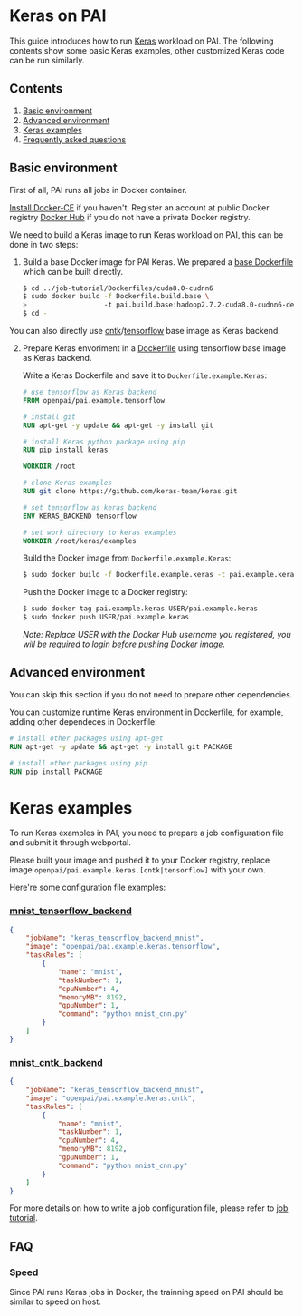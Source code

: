 <!--
  Copyright (c) Microsoft Corporation
  All rights reserved.

  MIT License

  Permission is hereby granted, free of charge, to any person obtaining a copy of this software and associated
  documentation files (the "Software"), to deal in the Software without restriction, including without limitation
  the rights to use, copy, modify, merge, publish, distribute, sublicense, and/or sell copies of the Software, and
  to permit persons to whom the Software is furnished to do so, subject to the following conditions:
  The above copyright notice and this permission notice shall be included in all copies or substantial portions of the Software.

  THE SOFTWARE IS PROVIDED *AS IS*, WITHOUT WARRANTY OF ANY KIND, EXPRESS OR IMPLIED, INCLUDING
  BUT NOT LIMITED TO THE WARRANTIES OF MERCHANTABILITY, FITNESS FOR A PARTICULAR PURPOSE AND
  NONINFRINGEMENT. IN NO EVENT SHALL THE AUTHORS OR COPYRIGHT HOLDERS BE LIABLE FOR ANY CLAIM,
  DAMAGES OR OTHER LIABILITY, WHETHER IN AN ACTION OF CONTRACT, TORT OR OTHERWISE, ARISING FROM,
  OUT OF OR IN CONNECTION WITH THE SOFTWARE OR THE USE OR OTHER DEALINGS IN THE SOFTWARE.
-->


# Keras on PAI

This guide introduces how to run [Keras](http://keras.io/) workload on PAI.
The following contents show some basic Keras examples, other customized Keras code can be run similarly.


## Contents

1. [Basic environment](#basic-environment)
2. [Advanced environment](#advanced-environment)
3. [Keras examples](#keras-examples)
4. [Frequently asked questions](#faq)


## Basic environment

First of all, PAI runs all jobs in Docker container.

[Install Docker-CE](https://docs.docker.com/install/linux/docker-ce/ubuntu/) if you haven't. Register an account at public Docker registry [Docker Hub](https://hub.docker.com/) if you do not have a private Docker registry.

We need to build a Keras image to run Keras workload on PAI, this can be done in two steps:

1. Build a base Docker image for PAI Keras. We prepared a [base Dockerfile](../../job-tutorial/Dockerfiles/cuda8.0-cudnn6/Dockerfile.build.base) which can be built directly.

    ```bash
    $ cd ../job-tutorial/Dockerfiles/cuda8.0-cudnn6
    $ sudo docker build -f Dockerfile.build.base \
    >                   -t pai.build.base:hadoop2.7.2-cuda8.0-cudnn6-devel-ubuntu16.04 .
    $ cd -
    ```

You can also directly use [cntk](../../job-tutorial/Dockerfiles/cuda8.0-cudnn6/Dockerfile.run.cntk)/[tensorflow](../../job-tutorial/Dockerfiles/cuda8.0-cudnn6/Dockerfile.run.tensorflow) base image as Keras backend.

2. Prepare Keras envoriment in a [Dockerfile](./Dockerfile.example.keras.tensorflow_backend) using tensorflow base image as Keras backend.

    Write a Keras Dockerfile and save it to `Dockerfile.example.Keras`:

    ```dockerfile
    # use tensorflow as Keras backend
    FROM openpai/pai.example.tensorflow

    # install git
    RUN apt-get -y update && apt-get -y install git

    # install Keras python package using pip
    RUN pip install keras

    WORKDIR /root
    
    # clone Keras examples
    RUN git clone https://github.com/keras-team/keras.git 

    # set tensorflow as keras backend
    ENV KERAS_BACKEND tensorflow

    # set work directory to keras examples
    WORKDIR /root/keras/examples
    ```

    Build the Docker image from `Dockerfile.example.Keras`:

    ```bash
    $ sudo docker build -f Dockerfile.example.keras -t pai.example.keras .
    ```

    Push the Docker image to a Docker registry:

    ```bash
    $ sudo docker tag pai.example.keras USER/pai.example.keras
    $ sudo docker push USER/pai.example.keras
    ```
    *Note: Replace USER with the Docker Hub username you registered, you will be required to login before pushing Docker image.*


## Advanced environment

You can skip this section if you do not need to prepare other dependencies.

You can customize runtime Keras environment in Dockerfile, for example, adding other dependeces in Dockerfile:

```dockerfile
# install other packages using apt-get
RUN apt-get -y update && apt-get -y install git PACKAGE

# install other packages using pip
RUN pip install PACKAGE
```


# Keras examples

To run Keras examples in PAI, you need to prepare a job configuration file and submit it through webportal.

Please built your image and pushed it to your Docker registry, replace image `openpai/pai.example.keras.[cntk|tensorflow]` with your own.

Here're some configuration file examples:

### [mnist_tensorflow_backend](https://github.com/keras-team/keras/blob/master/examples/mnist_cnn.py)
```json
{
    "jobName": "keras_tensorflow_backend_mnist",
    "image": "openpai/pai.example.keras.tensorflow",
    "taskRoles": [
        {
            "name": "mnist",
            "taskNumber": 1,
            "cpuNumber": 4,
            "memoryMB": 8192,
            "gpuNumber": 1,
            "command": "python mnist_cnn.py"
        }
    ]
}
```

### [mnist_cntk_backend](https://github.com/keras-team/keras/blob/master/examples/mnist_cnn.py)
```json
{
    "jobName": "keras_tensorflow_backend_mnist",
    "image": "openpai/pai.example.keras.cntk",
    "taskRoles": [
        {
            "name": "mnist",
            "taskNumber": 1,
            "cpuNumber": 4,
            "memoryMB": 8192,
            "gpuNumber": 1,
            "command": "python mnist_cnn.py"
        }
    ]
}
```

For more details on how to write a job configuration file, please refer to [job tutorial](../../job-tutorial/README.md#json-config-file-for-job-submission).


## FAQ

### Speed

Since PAI runs Keras jobs in Docker, the trainning speed on PAI should be similar to speed on host.